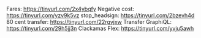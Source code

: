 Fares: https://tinyurl.com/2x4ybqfy
Negative cost: https://tinyurl.com/yzv9k5vz
stop_headsign: https://tinyurl.com/2bzevh4d
80 cent transfer: https://tinyurl.com/22rgvjxw
Transfer GraphiQL: https://tinyurl.com/29h5jj3n
Clackamas Flex: https://tinyurl.com/yvju5awh
